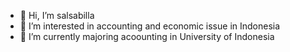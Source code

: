 - 👋 Hi, I’m salsabilla
- 👀 I’m interested in accounting and economic issue in Indonesia 
- 🌱 I’m currently majoring acoounting in University of Indonesia

<!---
salsabilladwiyanti/salsabilladwiyanti is a ✨ special ✨ repository because its `README.md` (this file) appears on your GitHub profile.
You can click the Preview link to take a look at your changes.
--->
